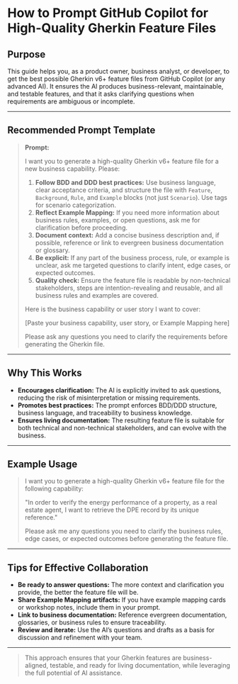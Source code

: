 # How to Prompt GitHub Copilot for High-Quality Gherkin Feature Files

## Purpose
This guide helps you, as a product owner, business analyst, or developer, to get the best possible Gherkin v6+ feature files from GitHub Copilot (or any advanced AI). It ensures the AI produces business-relevant, maintainable, and testable features, and that it asks clarifying questions when requirements are ambiguous or incomplete.

---

## Recommended Prompt Template

> **Prompt:**
>
> I want you to generate a high-quality Gherkin v6+ feature file for a new business capability. Please:
>
> 1. **Follow BDD and DDD best practices:** Use business language, clear acceptance criteria, and structure the file with `Feature`, `Background`, `Rule`, and `Example` blocks (not just `Scenario`). Use tags for scenario categorization.
> 2. **Reflect Example Mapping:** If you need more information about business rules, examples, or open questions, ask me for clarification before proceeding.
> 3. **Document context:** Add a concise business description and, if possible, reference or link to evergreen business documentation or glossary.
> 4. **Be explicit:** If any part of the business process, rule, or example is unclear, ask me targeted questions to clarify intent, edge cases, or expected outcomes.
> 5. **Quality check:** Ensure the feature file is readable by non-technical stakeholders, steps are intention-revealing and reusable, and all business rules and examples are covered.
>
> Here is the business capability or user story I want to cover:
>
> [Paste your business capability, user story, or Example Mapping here]
>
> Please ask any questions you need to clarify the requirements before generating the Gherkin file.

---

## Why This Works
- **Encourages clarification:** The AI is explicitly invited to ask questions, reducing the risk of misinterpretation or missing requirements.
- **Promotes best practices:** The prompt enforces BDD/DDD structure, business language, and traceability to business knowledge.
- **Ensures living documentation:** The resulting feature file is suitable for both technical and non-technical stakeholders, and can evolve with the business.

---

## Example Usage

> I want you to generate a high-quality Gherkin v6+ feature file for the following capability:
>
> "In order to verify the energy performance of a property, as a real estate agent, I want to retrieve the DPE record by its unique reference."
>
> Please ask me any questions you need to clarify the business rules, edge cases, or expected outcomes before generating the feature file.

---

## Tips for Effective Collaboration
- **Be ready to answer questions:** The more context and clarification you provide, the better the feature file will be.
- **Share Example Mapping artifacts:** If you have example mapping cards or workshop notes, include them in your prompt.
- **Link to business documentation:** Reference evergreen documentation, glossaries, or business rules to ensure traceability.
- **Review and iterate:** Use the AI’s questions and drafts as a basis for discussion and refinement with your team.

---

> This approach ensures that your Gherkin features are business-aligned, testable, and ready for living documentation, while leveraging the full potential of AI assistance.
